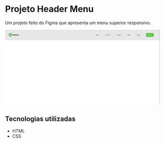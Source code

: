 # Projeto Header Menu
Um projeto feito do Figma que apresenta um menu superior responsivo.

<img src="src/images/Menu-com-flexbox.png" alt="Projeto no Computador"> 

## Tecnologias utilizadas
- HTML
- CSS